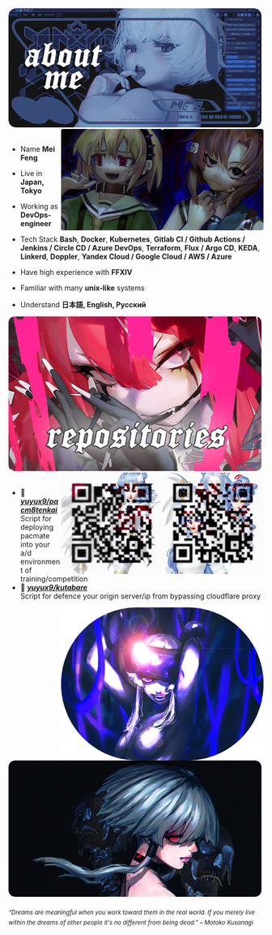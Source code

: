 <div>
<img src="./bg.png" width="500" />
<img src="./idk.png" width="200" align="right" />
<img src="./idk2.png" width="200" align="right" />
<br/>
<br/>
  
- Name **Mei Feng**

- Live in **Japan, Tokyo**

- Working as **DevOps-engineer**

- Tech Stack **Bash**, **Docker**, **Kubernetes**, **Gitlab CI / Github Actions / Jenkins / Circle CD / Azure DevOps**, **Terraform**, **Flux / Argo CD**, **KEDA**, **Linkerd**, **Doppler**, **Yandex Cloud / Google Cloud / AWS / Azure**

- Have high experience with **FFXIV**
  
- Familiar with many **unix-like** systems

- Understand **日本語, English, Русский**

<img src="./somesomesome.png" width="500" />
<img src="./tg.png" width="200" align="right" />
<img src="./ayo.png" width="200" align="right" />
<br/>
<br/>
  
- 📗 [***yuyux9/pacm8tenkai***](https://github.com/yuyux9/pacm8tenkai) <br/>
  Script for deploying pacmate into your a/d environment of training/competition
- 📘 [***yuyux9/kutabare***](https://github.com/yuyux9/kutabare) <br/>
  Script for defence your origin server/ip from bypassing cloudflare proxy
  
<img src="./endd.png" width="400" align="right" />
<br/>
<br/>
<img src="./final.png" width="500" /><br/>
  
<sub> *“Dreams are meaningful when you work toward them in the real world. If you merely live within the dreams of other people it's no different from being dead.” – Motoko Kusanagi* </sub>
</div>
